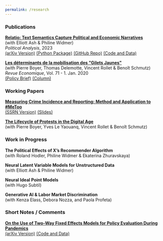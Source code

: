 ```yaml
---
permalink: /research
---
```


### Publications

[**Relatio: Text Semantics Capture Political and Economic Narratives**](https://www.cambridge.org/core/journals/political-analysis/article/relatio-text-semantics-capture-political-and-economic-narratives/E72C0482A44C9A817E381B394A73E2D6) \
(with Elliott Ash & Philine Widmer) \
*Political Analysis*, 2023 \
[(arXiv Version)](https://arxiv.org/abs/2108.01720) [(Python Package)](https://pypi.org/project/relatio/) [(GitHub Repo)](https://github.com/relatio-nlp/relatio/tree/relatio-v0.3) [(Code and Data)](https://dataverse.harvard.edu/dataset.xhtml?persistentId=doi:10.7910/DVN/3BRWKK&faces-redirect=true)

[**Les déterminants de la mobilisation des "Gilets Jaunes"**](https://www.cairn.info/revue-economique-2020-1-page-109.htm) \
(with Pierre Boyer, Thomas Delemotte, Vincent Rollet & Benoît Schmutz) \
*Revue Economique*, Vol. 71 - 1. Jan. 2020  \
[(Policy Brief)](https://www.lemonde.fr/idees/article/2019/11/15/entre-facebook-et-le-rond-point-la-double-originalite-du-mouvement-des-gilets-jaunes_6019218_3232.html#xtor=AL-32280270) [(Column)](https://www.lemonde.fr/idees/article/2019/11/15/entre-facebook-et-le-rond-point-la-double-originalite-du-mouvement-des-gilets-jaunes_6019218_3232.html#xtor=AL-32280270)

### Working Papers

[**Measuring Crime Incidence and Reporting: Method and Application to #MeToo**](https://www.dropbox.com/s/jepq64dfauyo1t6/metoo_crime_v6.pdf?dl=0) \
[(SSRN Version)](https://papers.ssrn.com/sol3/papers.cfm?abstract_id=4242506) [(Slides)](https://www.dropbox.com/scl/fi/bz5zwx8rc8vxas6v8pjfx/Me_Too_Crime___Slides___Submitted_Version.pdf?rlkey=0stqdn0ol51xmk7fwscmcja8p&dl=0)

[**The Lifecycle of Protests in the Digital Age**](https://www.dropbox.com/scl/fi/dwstzxzo0pa5lls5lbvmu/Gilets_Jaunes_Theory_Empirics.pdf?rlkey=4hsj8wytobeh9a7idw8q957fs&st=goatnj9p&dl=0) \
(with Pierre Boyer, Yves Le Yaouanq, Vincent Rollet & Benoît Schmutz) 

### Work in Progress

**The Political Effects of X’s Recommender Algorithm** \
(with Roland Hodler, Philine Widmer & Ekaterina Zhuravskaya)

**Neural Latent Variable Models for Unstructured Data** \
(with Elliott Ash & Philine Widmer)

**Neural Ideal Point Models** \
(with Hugo Subtil)

**Generative AI & Labor Market Discrimination** \
(with Kenza Elass, Debora Nozza, and Paola Profeta)

### Short Notes / Comments

[**On the Use of Two-Way Fixed Effects Models for Policy Evaluation During Pandemics**](https://www.dropbox.com/s/gpofsuuc369hzx6/On_the_Use_of_Two_Way_Fixed_Effects_Models_for_Policy_Evaluation_During_Pandemics.pdf?dl=0) \
[(arXiv Version)](https://arxiv.org/abs/2106.10949) [(Code and Data)](https://gitlab.com/germain.gauthier/covid-two-way-fixed-effects.git) 
